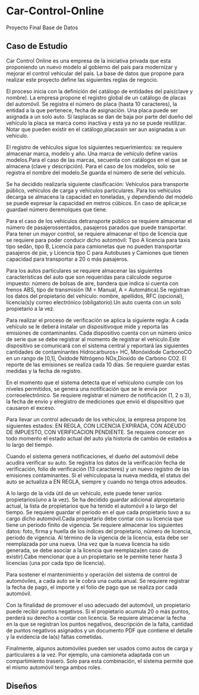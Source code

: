 # Car-Control-Online
Proyecto Final Base de Datos

## Caso de Estudio

Car Control Online es una empresa de la iniciativa privada que esta proponiendo un nuevo modelo al gobierno del país para modernizar y mejorar el control vehicular del país. La base de datos que propone para realizar este proyecto define las siguientes reglas de negocio.  

El proceso inicia con la definición del catálogo de entidades del país(clave y nombre). La empresa propone el registro global de un catálogo de placas del automóvil. Se registra el número de placa (hasta 10 caracteres), la entidad a la que pertenece, fecha de asignación. Una placa puede ser asignada a un solo auto.  Si lasplacas se dan de baja por parte del dueño del vehículo la placa se marca como inactiva y esta ya no se puede reutilizar. Notar que pueden existir en el catálogo,placassin ser aun asignadas a un vehículo.  

El registro de vehículos sigue los siguientes requerimientos: se requiere almacenar marca, modelo y año.  Una marca de vehículo define varios modelos.Para el caso de las marcas, secuenta con catálogos en el que se almacena (clave y descripción). Para el caso de los modelos, solo se registra el nombre del modelo.Se guarda el número de serie del vehículo.  

Se ha decidido realizarla siguiente clasificación: Vehículos para transporte público, vehículos de carga y vehículos particulares. Para los vehículos decarga se almacena la capacidad en toneladas, y dependiendo del modelo se puede expresar la capacidad en metros cúbicos.  En caso de aplicar,se guardael número deremolques que tiene.  

Para el caso de los vehículos detransporte público se requiere almacenar el número de pasajerossentados, pasajeros parados que puede transportar.  Para tener un mayor control, se requiere almacenar el tipo de licencia que se requiere para poder conducir dicho automóvil: Tipo A licencia para taxis tipo sedán, tipo B, Licencia para camionetas que no pueden transportar pasajeros de pie, y Licencia tipo C para Autobuses y Camiones que tienen capacidad para transportar a 20 o más pasajeros.  

Para los autos particulares se requiere almacenar las siguientes características del auto que son requeridas para cálculode seguroe impuesto:  número de bolsas de aire, bandera que indica si cuenta con frenos ABS, tipo de transmisión (M = Manual, A = Automática).Se registran los datos del propietario del vehículo: nombre, apellidos, RFC (opcional), licencia(s)y correo electrónico (obligatorio).Un auto cuenta con un solo propietario a la vez.  

Para realizar el proceso de verificación se aplica la siguiente regla:   A cada vehículo se le deberá instalar un dispositivoque mide y reporta las emisiones de contaminantes. Cada dispositivo cuenta con un número único de serie que se debe registrar al momento de registrar el vehículo.Este dispositivo se comunicará con el sistema central y reportará las siguientes cantidades de contaminantes Hidrocarburos= HC, Monóxidode CarbonoCO en un rango de [0,1], Óxidode Nitrógeno NOx,Dioxido de Carbono CO2. El reporte de las emisiones se realiza cada 10 días. Se requiere guardar estas medidas y la fecha de registro.  

En el momento que el sistema detecta que el vehículono cumple con los niveles permitidos, se genera una notificación que se le envía por correoelectrónico. Se requiere registrar el número de notificación (1, 2 o 3), la fecha de envío y elregistro de mediciones que envió el dispositivo que causaron el exceso.  

Para llevar un control adecuado de los vehículos, la empresa propone los siguientes estados:  EN REGLA, CON LICENCIA EXPIRADA, CON ADEUDO DE IMPUESTO, CON VERIFICACION PENDIENTE.  Se requiere conocer en todo momento el estado actual del auto yla historia de cambio de estados a lo largo del tiempo.  

Cuando el sistema genera notificaciones, el dueño del automóvil debe acudira  verificar  su  auto.    Se  registra  los  datos  de  la  verificación  fecha  de verificación, folio de verificación (13 caracteres) y un nuevo registro de las emisiones contaminantes.  Si el vehículopasa la nueva medida, el status del auto se actualiza a EN REGLA, siempre y cuando no tenga otros adeudos.  

A lo largo de la vida útil de un vehículo, este puede tener varios propietarios(uno a la vez).  Se ha decidido guardar adicional alpropietario actual, la lista de propietarios que ha tenido el automóvil a lo largo del tiempo. Se requiere guardar el periodo en el que cada propietario tuvo a su cargo dicho automóvil.Cada propietario debe contar con su licencia que tiene un periodo finito de vigencia. Se requiere almacenar los siguientes datos: foto, firma y huella de los índices del propietario, número de licencia, periodo de vigencia.   Al término de la vigencia de la licencia, esta debe ser reemplazada por una nueva.  Una vez que la nueva licencia ha sido generada, se debe asociar a la licencia que reemplaza(en caso de existir).Cabe mencionar que a un propietario se le permite tener hasta 3 licencias (una por cada tipo de licencia).  

Para sostener el mantenimiento y operación del sistema de control de automóviles, a cada auto se le cobra una cuota anual.  Se requiere registrar la fecha de pago, el importe y el folio de pago que se realiza por cada automóvil.  

Con la finalidad de promover el uso adecuado del automóvil, un propietario puede recibir puntos negativos.  Si el propietario acumula 20 o más puntos, perderá su derecho a contar con licencia. Se requiere almacenar la fecha en la que se registran los puntos negativos, descripción de la falta, cantidad de puntos negativos asignados y un documento PDF que contiene el detalle y la evidencia de la(s) faltas cometidas.  

Finalmente,  algunos  automóviles  pueden  ser  usados  como  autos  de  carga  y  particulares  a  la  vez.    Por  ejemplo,  una  camioneta  adaptada con  un compartimiento trasero.  Solo para esta combinación, el sistema permite que el mismo automóvil tenga ambos roles.  

## Diseños
